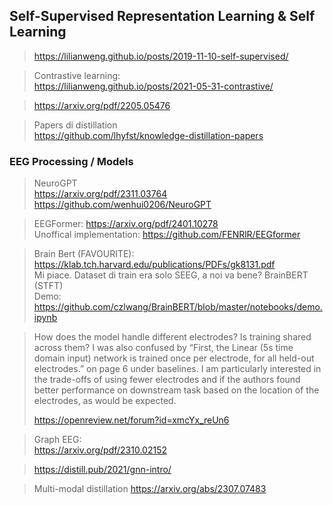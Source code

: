 ## Self-Supervised Representation Learning & Self Learning
> https://lilianweng.github.io/posts/2019-11-10-self-supervised/

> Contrastive learning: <br>
> https://lilianweng.github.io/posts/2021-05-31-contrastive/

> https://arxiv.org/pdf/2205.05476 
 
> Papers di distillation <br>
> https://github.com/lhyfst/knowledge-distillation-papers

### EEG Processing / Models
> NeuroGPT <br>
> https://arxiv.org/pdf/2311.03764 <br>
> https://github.com/wenhui0206/NeuroGPT

> EEGFormer: 
> https://arxiv.org/pdf/2401.10278 <br>
> Unoffical implementation: https://github.com/FENRlR/EEGformer

> Brain Bert (FAVOURITE):
> https://klab.tch.harvard.edu/publications/PDFs/gk8131.pdf <br>
> Mi piace. Dataset di train era solo SEEG, a noi va bene? BrainBERT (STFT) <br>
> Demo: https://github.com/czlwang/BrainBERT/blob/master/notebooks/demo.ipynb

>How does the model handle different electrodes? Is training shared across them? I was also confused by “First, the Linear (5s time domain input) network is trained once per electrode, for all held-out electrodes.” on page 6 under baselines.
I am particularly interested in the trade-offs of using fewer electrodes and if the authors found better performance on downstream task based on the location of the electrodes, as would be expected.
>
> https://openreview.net/forum?id=xmcYx_reUn6


> Graph EEG: <br> 
> https://arxiv.org/pdf/2310.02152

> https://distill.pub/2021/gnn-intro/

> Multi-modal distillation
> https://arxiv.org/abs/2307.07483